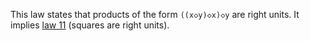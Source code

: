 This law states that products of the form `((x◇y)◇x)◇y` are right units.  It implies [law 11](https://teorth.github.io/equational_theories/implications/?11) (squares are right units).
